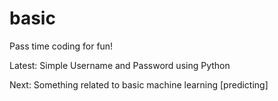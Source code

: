 # basic

Pass time coding for fun!

Latest: Simple Username and Password using Python

Next: Something related to basic machine learning [predicting]
